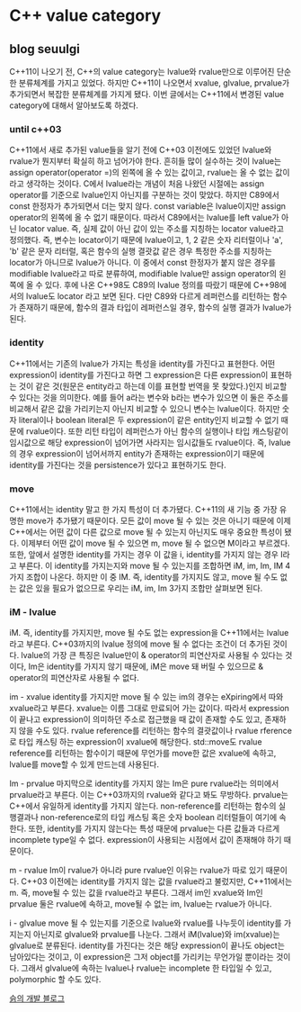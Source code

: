 # C++ value category 

## blog seuulgi

C++11이 나오기 전, C++의 value category는 lvalue와 rvalue만으로 이루어진 단순한 분류체계를 가지고 있었다. 하지만 C++11이 나오면서 xvalue, glvalue, prvalue가 추가되면서 복잡한 분류체계를 가지게 됐다. 이번 글에서는 C++11에서 변경된 value category에 대해서 알아보도록 하겠다.

### until c++03

 C++11에서 새로 추가된 value들을 알기 전에 C++03 이전에도 있었던 lvalue와 rvalue가 뭔지부터 확실히 하고 넘어가야 한다. 흔히들 많이 실수하는 것이 lvalue는 assign operator(operator =)의 왼쪽에 올 수 있는 값이고, rvalue는 올 수 없는 값이라고 생각하는 것이다. C에서 lvalue라는 개념이 처음 나왔던 시절에는 assign operator를 기준으로 lvalue인지 아닌지를 구분하는 것이 맞았다. 하지만 C89에서 const 한정자가 추가되면서 더는 맞지 않다. const variable은 lvalue이지만 assign operator의 왼쪽에 올 수 없기 때문이다.
 따라서 C89에서는 lvalue를 left value가 아닌 locator value. 즉, 실제 값이 아닌 값이 있는 주소를 지칭하는 locator value라고 정의했다. 즉, 변수는 locator이기 때문에 lvalue이고, 1, 2 같은 숫자 리터럴이나 'a', 'b' 같은 문자 리터럴, 혹은 함수의 실행 결괏값 같은 경우 특정한 주소를 지칭하는 locator가 아니므로 lvalue가 아니다. 이 중에서 const 한정자가 붙지 않은 경우를 modifiable lvalue라고 따로 분류하여, modifiable lvalue만 assign operator의 왼쪽에 올 수 있다. 후에 나온 C++98도 C89의 lvalue 정의를 따랐기 때문에 C++98에서의 lvalue도 locator 라고 보면 된다. 다만 C89와 다르게 레퍼런스를 리턴하는 함수가 존재하기 때문에, 함수의 결과 타입이 레퍼런스일 경우, 함수의 실행 결과가 lvalue가 된다.

### identity

 C++11에서는 기존의 lvalue가 가지는 특성을 identity를 가진다고 표현한다. 어떤 expression이 identity를 가진다고 하면 그 expression은 다른 expression이 표현하는 것이 같은 것(원문은 entity라고 하는데 이를 표현할 번역을 못 찾았다.)인지 비교할 수 있다는 것을 의미한다. 예를 들어 a라는 변수와 b라는 변수가 있으면 이 둘은 주소를 비교해서 같은 값을 가리키는지 아닌지 비교할 수 있으니 변수는 lvalue이다. 하지만 숫자 literal이나 boolean literal은 두 expression이 같은 entity인지 비교할 수 없기 때문에 rvalue이다. 또한 리턴 타입이 레퍼런스가 아닌 함수의 실행이나 타입 캐스팅같이 임시값으로 해당 expression이 넘어가면 사라지는 임시값들도 rvalue이다. 즉, lvalue의 경우 expression이 넘어서까지 entity가 존재하는 expression이기 때문에 identity를 가진다는 것을 persistence가 있다고 표현하기도 한다.

### move

 C++11에서는  identity 말고 한 가지 특성이 더 추가됐다. C++11의 새 기능 중 가장 유명한 move가 추가됐기 때문이다. 모든 값이 move 될 수 있는 것은 아니기 때문에 이제 C++에서는 어떤 값이 다른 값으로 move 될 수 있는지 아닌지도 매우 중요한 특성이 됐다.
 이제부터 어떤 값이 move 될 수 있으면 m, move 될 수 없으면 M이라고 부르겠다. 또한, 앞에서 설명한 identity를 가지는 경우 이 값을 i, identity를 가지지 않는 경우 I라고 부른다. 이 identity를 가지는지와 move 될 수 있는지를 조합하면 iM, im, Im, IM 4가지 조합이 나온다. 하지만 이 중 IM. 즉, identity를 가지지도 않고, move 될 수도 없는 값은 있을 필요가 없으므로 우리는 iM, im, Im 3가지 조합만 살펴보면 된다.

### iM - lvalue

 iM. 즉, identity를 가지지만, move 될 수도 없는 expression을 C++11에서는 lvalue라고 부른다. C++03까지의 lvalue 정의에 move 될 수 없다는 조건이 더 추가된 것이다. lvalue의 가장 큰 특징은 lvalue만이 & operator의 피연산자로 사용될 수 있다는 것이다, Im은 identity를 가지지 않기 때문에, iM은 move 돼 버릴 수 있으므로 & operator의 피연산자로 사용될 수 없다.

im - xvalue
 identity를 가지지만 move 될 수 있는 im의 경우는 eXpiring에서 따와 xvalue라고 부른다. xvalue는 이름 그대로 만료되어 가는 값이다. 따라서 expression이 끝나고 expression이 의미하던 주소로 접근했을 때 값이 존재할 수도 있고, 존재하지 않을 수도 있다. rvalue reference를 리턴하는 함수의 결괏값이나 rvalue rference로 타입 캐스팅 하는 expression이 xvalue에 해당한다. std::move도 rvalue reference를 리턴하는 함수이기 때문에 무언가를 move한 값은 xvalue에 속하고, lvalue를 move할 수 있게 만드는데 사용된다.

Im - prvalue
 마지막으로 identity를 가지지 않는 Im은 pure rvalue라는 의미에서 prvalue라고 부른다. 이는 C++03까지의 rvalue와 같다고 봐도 무방하다. prvalue는 C++에서 유일하게 identity를 가지지 않는다. non-reference를 리턴하는 함수의 실행결과나 non-reference로의 타입 캐스팅 혹은 숫자 boolean 리터럴들이 여기에 속한다.
 또한, identity를 가지지 않는다는 특성 때문에 prvalue는 다른 값들과 다르게 incomplete type일 수 없다. expression이 사용되는 시점에서 값이 존재해야 하기 때문이다.

m - rvalue
 Im이 rvalue가 아니라 pure rvalue인 이유는 rvalue가 따로 있기 때문이다. C++03 이전에는 identity를 가지지 않는 값을 rvalue라고 불렀지만, C++11에서는 m. 즉, move될 수 있는 값을 rvalue라고 부른다. 그래서 im인 xvalue와 Im인 prvalue 둘은 rvalue에 속하고, move될 수 없는 im, lvalue는 rvalue가 아니다.

i - glvalue
 move 될 수 있는지를 기준으로 lvalue와 rvalue를 나누듯이 identity를 가지는지 아닌지로 glvalue와 prvalue를 나눈다. 그래서 iM(lvalue)와 im(xvalue)는 glvalue로 분류된다. identity를 가진다는 것은 해당 expression이 끝나도 object는 남아있다는 것이고, 이 expression은 그저 object를 가리키는 무언가일 뿐이라는 것이다. 그래서 glvalue에 속하는 lvalue나 rvalue는 incomplete 한 타입일 수 있고, polymorphic 할 수도 있다.

 [슭의 개발 블로그](https://blog.seulgi.kim/2017/06/cpp11-value-category.html)  
 